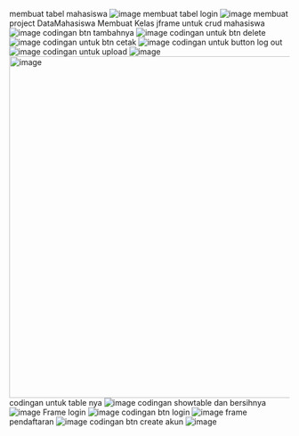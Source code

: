 membuat tabel mahasiswa
![image](https://github.com/user-attachments/assets/78d70cb5-c90e-4cc7-a426-43d67a806d80)
membuat tabel login
![image](https://github.com/user-attachments/assets/66729c5f-c2b7-4a0b-9121-5703831612fd)
membuat project DataMahasiswa
Membuat Kelas jframe untuk crud mahasiswa
![image](https://github.com/user-attachments/assets/ca1174c5-ed99-4703-b37d-86e64c5794c9)
codingan btn tambahnya
![image](https://github.com/user-attachments/assets/31346b64-6c6f-4793-9ff8-534f88b6fbf6)
codingan untuk btn delete
![image](https://github.com/user-attachments/assets/d1acfda4-2335-4d32-84a5-9b2835dc25ee)
codingan untuk btn cetak 
![image](https://github.com/user-attachments/assets/99e6af7b-0e8b-4a83-afa9-48cc429f1171)
codingan untuk button log out
![image](https://github.com/user-attachments/assets/dd338e42-9e17-46a4-9519-5d651264d688)
codingan untuk upload 
![image](https://github.com/user-attachments/assets/9f6693a5-7bd9-434d-ab16-be62a03b4bbf)
<img width="613" alt="image" src="https://github.com/user-attachments/assets/e8659db5-dbe2-4b67-8199-e7082164cc42">
codingan untuk table nya 
![image](https://github.com/user-attachments/assets/32745f72-10ad-47e1-b4a3-b63a914b0aab)
codingan showtable dan bersihnya 
![image](https://github.com/user-attachments/assets/580e2330-fa07-4da9-9b90-c4a6939030b3)
Frame login
![image](https://github.com/user-attachments/assets/2051650a-77f9-4817-a140-9ab33d4d3562)
codingan btn login 
![image](https://github.com/user-attachments/assets/f4f74953-26b6-4d56-b062-bdeafec387ab)
frame pendaftaran 
![image](https://github.com/user-attachments/assets/9f9946fd-cb0b-40c1-8589-87ae37576777)
codingan btn create akun 
![image](https://github.com/user-attachments/assets/64cb0dbb-c0fd-42de-82db-12eedadaad08)
